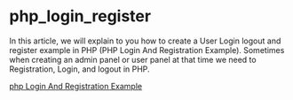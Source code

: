 # php_login_register
<p>In this article, we will explain to you how to create a User Login logout and register example in PHP (PHP Login And Registration Example). Sometimes when creating an admin panel or user panel at that time we need to Registration, Login, and logout in PHP.</p>
<a href="https://xpertphp.com/php-login-and-registration-example/">php Login And Registration Example</a>
